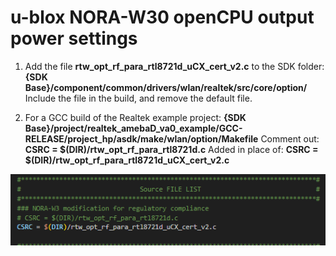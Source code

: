 # u-blox NORA-W30 openCPU output power settings

1. Add the file **rtw_opt_rf_para_rtl8721d_uCX_cert_v2.c** to the SDK folder:
**{SDK Base}/component/common/drivers/wlan/realtek/src/core/option/**
Include the file in the build, and remove the default file.

2. For a GCC build of the Realtek example project:
**{SDK Base}/project/realtek_amebaD_va0_example/GCC-RELEASE/project_hp/asdk/make/wlan/option/Makefile**
Comment out:  **CSRC = $(DIR)/rtw_opt_rf_para_rtl8721d.c**
Added in place of: **CSRC = $(DIR)/rtw_opt_rf_para_rtl8721d_uCX_cert_v2.c**

![alt text](image.png)

